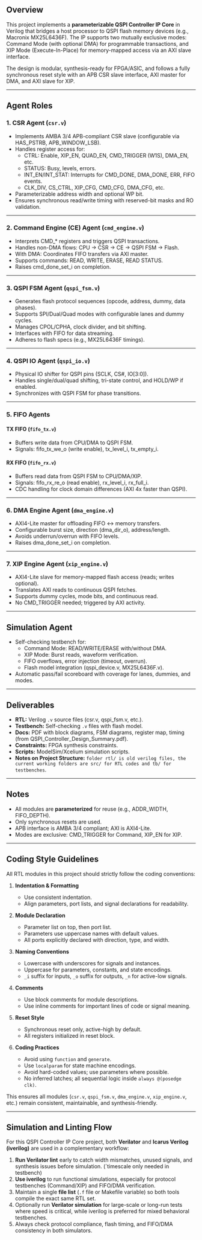 ## Overview
This project implements a **parameterizable QSPI Controller IP Core** in Verilog that bridges a host processor to QSPI flash memory devices (e.g., Macronix MX25L6436F). The IP supports two mutually exclusive modes: Command Mode (with optional DMA) for programmable transactions, and XIP Mode (Execute-In-Place) for memory-mapped access via an AXI slave interface.

The design is modular, synthesis-ready for FPGA/ASIC, and follows a fully synchronous reset style with an APB CSR slave interface, AXI master for DMA, and AXI slave for XIP.

---

## Agent Roles

### 1. **CSR Agent** (`csr.v`)
- Implements AMBA 3/4 APB-compliant CSR slave (configurable via HAS_PSTRB, APB_WINDOW_LSB).
- Handles register access for:
  - CTRL: Enable, XIP_EN, QUAD_EN, CMD_TRIGGER (W1S), DMA_EN, etc.
  - STATUS: Busy, levels, errors.
  - INT_EN/INT_STAT: Interrupts for CMD_DONE, DMA_DONE, ERR, FIFO events.
  - CLK_DIV, CS_CTRL, XIP_CFG, CMD_CFG, DMA_CFG, etc.
- Parameterizable address width and optional WP bit.
- Ensures synchronous read/write timing with reserved-bit masks and RO validation.

---

### 2. **Command Engine (CE) Agent** (`cmd_engine.v`)
- Interprets CMD_* registers and triggers QSPI transactions.
- Handles non-DMA flows: CPU → CSR → CE → QSPI FSM → Flash.
- With DMA: Coordinates FIFO transfers via AXI master.
- Supports commands: READ, WRITE, ERASE, READ STATUS.
- Raises cmd_done_set_i on completion.

---

### 3. **QSPI FSM Agent** (`qspi_fsm.v`)
- Generates flash protocol sequences (opcode, address, dummy, data phases).
- Supports SPI/Dual/Quad modes with configurable lanes and dummy cycles.
- Manages CPOL/CPHA, clock divider, and bit shifting.
- Interfaces with FIFO for data streaming.
- Adheres to flash specs (e.g., MX25L6436F timings).

---

### 4. **QSPI IO Agent** (`qspi_io.v`)
- Physical IO shifter for QSPI pins (SCLK, CS#, IO[3:0]).
- Handles single/dual/quad shifting, tri-state control, and HOLD/WP if enabled.
- Synchronizes with QSPI FSM for phase transitions.

---

### 5. **FIFO Agents**
#### **TX FIFO** (`fifo_tx.v`)
- Buffers write data from CPU/DMA to QSPI FSM.
- Signals: fifo_tx_we_o (write enable), tx_level_i, tx_empty_i.

#### **RX FIFO** (`fifo_rx.v`)
- Buffers read data from QSPI FSM to CPU/DMA/XIP.
- Signals: fifo_rx_re_o (read enable), rx_level_i, rx_full_i.
- CDC handling for clock domain differences (AXI 4x faster than QSPI).

---

### 6. **DMA Engine Agent** (`dma_engine.v`)
- AXI4-Lite master for offloading FIFO ↔ memory transfers.
- Configurable burst size, direction (dma_dir_o), address/length.
- Avoids underrun/overrun with FIFO levels.
- Raises dma_done_set_i on completion.

---

### 7. **XIP Engine Agent** (`xip_engine.v`)
- AXI4-Lite slave for memory-mapped flash access (reads; writes optional).
- Translates AXI reads to continuous QSPI fetches.
- Supports dummy cycles, mode bits, and continuous read.
- No CMD_TRIGGER needed; triggered by AXI activity.

---

## Simulation Agent
- Self-checking testbench for:
  - Command Mode: READ/WRITE/ERASE with/without DMA.
  - XIP Mode: Burst reads, waveform verification.
  - FIFO overflows, error injection (timeout, overrun).
  - Flash model integration (qspi_device.v, MX25L6436F.v).
- Automatic pass/fail scoreboard with coverage for lanes, dummies, and modes.

---

## Deliverables
- **RTL:** Verilog `.v` source files (csr.v, qspi_fsm.v, etc.).
- **Testbench:** Self-checking `.v` files with flash model.
- **Docs:** PDF with block diagrams, FSM diagrams, register map, timing (from QSPI_Controller_Design_Summary.pdf).
- **Constraints:** FPGA synthesis constraints.
- **Scripts:** ModelSim/Xcelium simulation scripts.
- **Notes on Project Structure:** `folder rtl/ is old verilog files, the current working folders are src/ for RTL codes and tb/ for testbenches`.

---

## Notes
- All modules are **parameterized** for reuse (e.g., ADDR_WIDTH, FIFO_DEPTH).
- Only synchronous resets are used.
- APB interface is AMBA 3/4 compliant; AXI is AXI4-Lite.
- Modes are exclusive: CMD_TRIGGER for Command, XIP_EN for XIP.

---

## Coding Style Guidelines 

All RTL modules in this project should strictly follow the coding conventions:

1. **Indentation & Formatting**
   - Use consistent indentation.
   - Align parameters, port lists, and signal declarations for readability.

2. **Module Declaration**
   - Parameter list on top, then port list.
   - Parameters use uppercase names with default values.
   - All ports explicitly declared with direction, type, and width.

3. **Naming Conventions**
   - Lowercase with underscores for signals and instances.
   - Uppercase for parameters, constants, and state encodings.
   - `_i` suffix for inputs, `_o` suffix for outputs, `_n` for active-low signals.

4. **Comments**
   - Use block comments for module descriptions.
   - Use inline comments for important lines of code or signal meaning.

5. **Reset Style**
   - Synchronous reset only, active-high by default.
   - All registers initialized in reset block.

6. **Coding Practices**
   - Avoid using `function` and `generate`.
   - Use `localparam` for state machine encodings.
   - Avoid hard-coded values; use parameters where possible.
   - No inferred latches; all sequential logic inside `always @(posedge clk)`.

This ensures all modules (`csr.v`, `qspi_fsm.v`, `dma_engine.v`, `xip_engine.v`, etc.) remain consistent, maintainable, and synthesis-friendly.

---

## Simulation and Linting Flow

For this QSPI Controller IP Core project, both **Verilator** and **Icarus Verilog (iverilog)** are used in a complementary workflow:

1. **Run Verilator lint** early to catch width mismatches, unused signals, and synthesis issues before simulation. (`timescale only needed in testbench)
2. **Use iverilog** to run functional simulations, especially for protocol testbenches (Command/XIP) and FIFO/DMA verification.
3. Maintain a single **file list** (`.f` file or Makefile variable) so both tools compile the exact same RTL set.
4. Optionally run **Verilator simulation** for large-scale or long-run tests where speed is critical, while iverilog is preferred for mixed behavioral testbenches.
5. Always check protocol compliance, flash timing, and FIFO/DMA consistency in both simulators.

